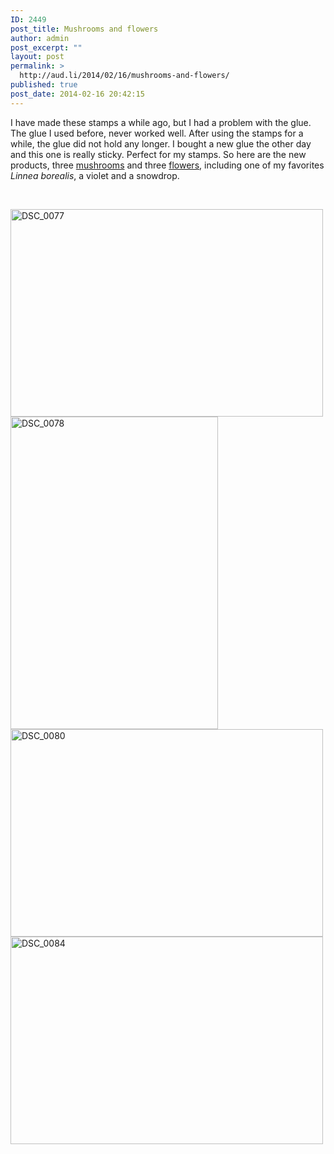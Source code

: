```yaml
---
ID: 2449
post_title: Mushrooms and flowers
author: admin
post_excerpt: ""
layout: post
permalink: >
  http://aud.li/2014/02/16/mushrooms-and-flowers/
published: true
post_date: 2014-02-16 20:42:15
---
```

I have made these stamps a while ago, but I had a problem with the glue. The glue I used before, never worked well. After using the stamps for a while, the glue did not hold any longer. I bought a new glue the other day and this one is really sticky. Perfect for my stamps. So here are the new products, three <a href="https://www.etsy.com/listing/179570918/mushroom-stamp-set">mushrooms</a> and three <a href="https://www.etsy.com/listing/179571412/flower-stamp-set">flowers</a>, including one of my favorites <em>Linnea borealis</em>, a violet and a snowdrop.

&nbsp;

<a href="http://aud.li/wp-content/uploads/2014/02/DSC_0077.jpg"><img class="alignnone size-medium wp-image-2450" alt="DSC_0077" src="http://aud.li/wp-content/uploads/2014/02/DSC_0077-500x332.jpg" width="500" height="332" /></a> <a href="http://aud.li/wp-content/uploads/2014/02/DSC_0078.jpg"><img class="alignnone size-medium wp-image-2451" alt="DSC_0078" src="http://aud.li/wp-content/uploads/2014/02/DSC_0078-332x500.jpg" width="332" height="500" /></a> <a href="http://aud.li/wp-content/uploads/2014/02/DSC_0080.jpg"><img class="alignnone size-medium wp-image-2452" alt="DSC_0080" src="http://aud.li/wp-content/uploads/2014/02/DSC_0080-500x332.jpg" width="500" height="332" /></a> <a href="http://aud.li/wp-content/uploads/2014/02/DSC_0084.jpg"><img class="alignnone size-medium wp-image-2453" alt="DSC_0084" src="http://aud.li/wp-content/uploads/2014/02/DSC_0084-500x332.jpg" width="500" height="332" /></a>

&nbsp;

&nbsp;

&nbsp;